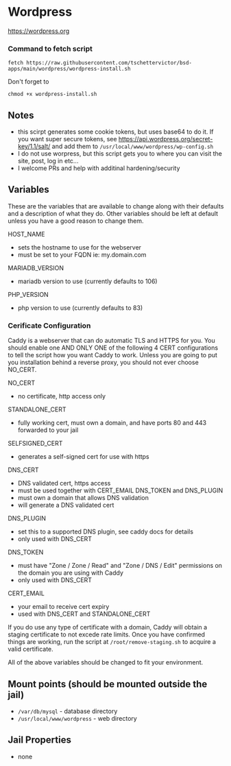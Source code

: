 # Wordpress
https://wordpress.org

### Command to fetch script
```
fetch https://raw.githubusercontent.com/tschettervictor/bsd-apps/main/wordpress/wordpress-install.sh
```

Don't forget to
```
chmod +x wordpress-install.sh
```

## Notes
- this scirpt generates some cookie tokens, but uses base64 to do it. If you want super secure tokens, see https://api.wordpress.org/secret-key/1.1/salt/ and add them to `/usr/local/www/wordpress/wp-config.sh`
- I do not use worpress, but this script gets you to where you can visit the site, post, log in etc...
- I welcome PRs and help with additinal hardening/security

## Variables
These are the variables that are available to change along with their defaults and a description of what they do. Other variables should be left at default unless you have a good reason to change them.

HOST_NAME
- sets the hostname to use for the webserver
- must be set to your FQDN ie: my.domain.com

MARIADB_VERSION
- mariadb version to use (currently defaults to 106)

PHP_VERSION
- php version to use (currently defaults to 83)

### Cerificate Configuration

Caddy is a webserver that can do automatic TLS and HTTPS for you. You should enable one AND ONLY ONE of the following 4 CERT configurations to tell the script how you want Caddy to work. Unless you are going to put you installation behind a reverse proxy, you should not ever choose NO_CERT.

NO_CERT
- no certificate, http access only

STANDALONE_CERT
- fully working cert, must own a domain, and have ports 80 and 443 forwarded to your jail

SELFSIGNED_CERT
- generates a self-signed cert for use with https

DNS_CERT 
- DNS validated cert, https access
- must be used together with CERT_EMAIL DNS_TOKEN and DNS_PLUGIN
- must own a domain that allows DNS validation
- will generate a DNS validated cert

DNS_PLUGIN
- set this to a supported DNS plugin, see caddy docs for details
- only used with DNS_CERT

DNS_TOKEN
- must have "Zone / Zone / Read" and "Zone / DNS / Edit" permissions on the domain you are using with Caddy
- only used with DNS_CERT 

CERT_EMAIL
- your email to receive cert expiry
- used with DNS_CERT and STANDALONE_CERT

If you do use any type of certificate with a domain, Caddy will obtain a staging certificate to not excede rate limits. Once you have confirmed things are working, run the script at `/root/remove-staging.sh` to acquire a valid certificate.

All of the above variables should be changed to fit your environment.

## Mount points (should be mounted outside the jail)
- `/var/db/mysql` - database directory
- `/usr/local/www/wordpress` - web directory
  
## Jail Properties
- none
